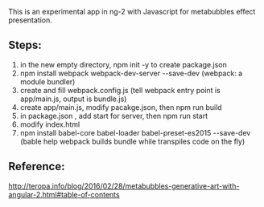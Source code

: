 This is an experimental app in ng-2 with Javascript for metabubbles effect presentation.


## Steps:
1. in the new empty directory, npm init -y to create package.json
2. npm install webpack webpack-dev-server --save-dev
(webpack: a module bundler)
3. create and fill webpack.config.js
(tell webpack entry point is app/main.js, output is bundle.js)
4. create app/main.js, modify pacakge.json, then npm run build
5. in package.json , add start for server, then npm run start
6. modify index.html
7. npm install babel-core babel-loader babel-preset-es2015 --save-dev
(bable help webpack builds bundle while transpiles code on the fly)


## Reference:
http://teropa.info/blog/2016/02/28/metabubbles-generative-art-with-angular-2.html#table-of-contents
